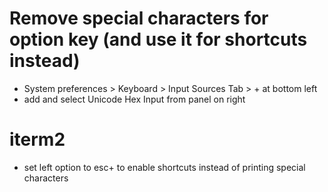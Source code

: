 
# Remove special characters for option key (and use it for shortcuts instead)
* System preferences > Keyboard > Input Sources Tab > + at bottom left
* add and select Unicode Hex Input from panel on right

# iterm2
* set left option to esc+ to enable shortcuts instead of printing special characters

